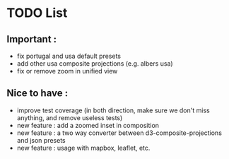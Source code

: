 # TODO List

## Important :
- fix portugal and usa default presets
- add other usa composite projections (e.g. albers usa)
- fix or remove zoom in unified view

## Nice to have :
- improve test coverage (in both direction, make sure we don't miss anything, and remove useless tests)
- new feature : add a zoomed inset in composition
- new feature : a two way converter between d3-composite-projections and json presets
- new feature : usage with mapbox, leaflet, etc.
